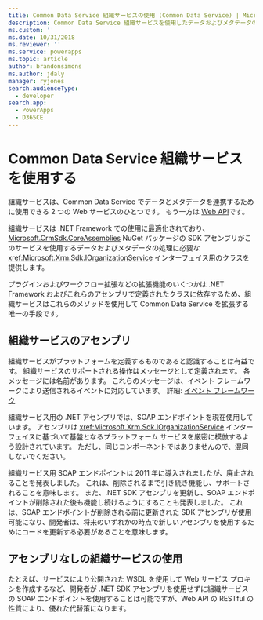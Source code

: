 ```yaml
---
title: Common Data Service 組織サービスの使用 (Common Data Service) | Microsoft Docs
description: Common Data Service 組織サービスを使用したデータおよびメタデータの操作方法を説明します。
ms.custom: ''
ms.date: 10/31/2018
ms.reviewer: ''
ms.service: powerapps
ms.topic: article
author: brandonsimons
ms.author: jdaly
manager: ryjones
search.audienceType:
  - developer
search.app:
  - PowerApps
  - D365CE
---
```


# <a name="use-the-common-data-service-organization-service"></a>Common Data Service 組織サービスを使用する

組織サービスは、Common Data Service でデータとメタデータを連携するために使用できる 2 つの Web サービスのひとつです。 もう一方は [Web API](../webapi/overview.md)です。

組織サービスは .NET Framework での使用に最適化されており、[Microsoft.CrmSdk.CoreAssemblies](https://www.nuget.org/packages/Microsoft.CrmSdk.CoreAssemblies/) NuGet パッケージの SDK アセンブリがこのサービスを使用するデータおよびメタデータの処理に必要な <xref:Microsoft.Xrm.Sdk.IOrganizationService> インターフェイス用のクラスを提供します。 

プラグインおよびワークフロー拡張などの拡張機能のいくつかは .NET Framework およびこれらのアセンブリで定義されたクラスに依存するため、組織サービスはこれらのメソッドを使用して Common Data Service を拡張する唯一の手段です。

## <a name="organization-service-assemblies"></a>組織サービスのアセンブリ

組織サービスがプラットフォームを定義するものであると認識することは有益です。 組織サービスのサポートされる操作はメッセージとして定義されます。 各メッセージには名前があります。 これらのメッセージは、イベント フレームワークにより送信されるイベントに対応しています。 詳細: [イベント フレームワーク](../event-framework.md)

組織サービス用の .NET アセンブリでは、SOAP エンドポイントを現在使用しています。 アセンブリは <xref:Microsoft.Xrm.Sdk.IOrganizationService> インターフェイスに基づいて基盤となるプラットフォーム サービスを厳密に模倣するよう設計されています。 ただし、同じコンポーネントではありませんので、混同しないでください。 

組織サービス用 SOAP エンドポイントは 2011 年に導入されましたが、廃止されることを発表しました。 これは、削除されるまで引き続き機能し、サポートされることを意味します。 また、.NET SDK アセンブリを更新し、SOAP エンドポイントが削除された後も機能し続けるようにすることも発表しました。 これは、SOAP エンドポイントが削除される前に更新された SDK アセンブリが使用可能になり、開発者は、将来のいずれかの時点で新しいアセンブリを使用するためにコードを更新する必要があることを意味します。

## <a name="using-the-organization-service-without-assemblies"></a>アセンブリなしの組織サービスの使用

たとえば、サービスにより公開された WSDL を使用して Web サービス プロキシを作成するなど、開発者が .NET SDK アセンブリを使用せずに組織サービスの SOAP エンドポイントを使用することは可能ですが、Web API の RESTful の性質により、優れた代替策になります。
